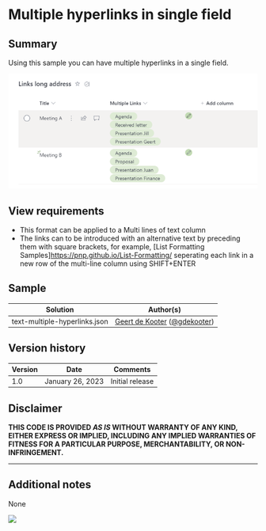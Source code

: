 # Multiple hyperlinks in single field

## Summary
Using this sample you can have multiple hyperlinks in a single field.

![screenshot of the sample](./assets/screenshot.png)

## View requirements
- This format can be applied to a Multi lines of text column
- The links can to be introduced with an alternative text by preceding them with square brackets, for example, [List Formatting Samples]https://pnp.github.io/List-Formatting/ seperating each link in a new row of the multi-line column using SHIFT+ENTER

## Sample


Solution|Author(s)
--------|---------
text-multiple-hyperlinks.json | [Geert de Kooter](https://github.com/gdk-max) ([@gdekooter](https://twitter.com/gdekooter))


## Version history

Version|Date|Comments
-------|----|--------
1.0|January 26, 2023|Initial release

## Disclaimer

**THIS CODE IS PROVIDED *AS IS* WITHOUT WARRANTY OF ANY KIND, EITHER EXPRESS OR IMPLIED, INCLUDING ANY IMPLIED WARRANTIES OF FITNESS FOR A PARTICULAR PURPOSE, MERCHANTABILITY, OR NON-INFRINGEMENT.**

---

## Additional notes
None

<img src="https://pnptelemetry.azurewebsites.net/list-formatting/column-samples/text-multiple-hyperlinks" />